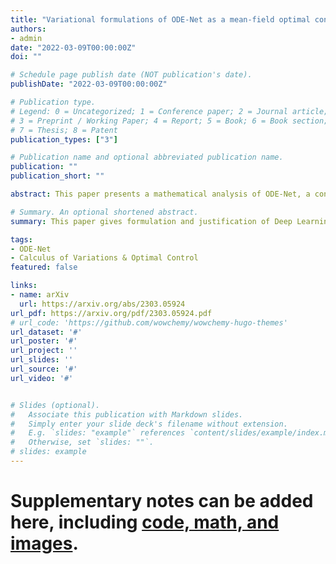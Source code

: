 ```yaml
---
title: "Variational formulations of ODE-Net as a mean-field optimal control problem and existence results"
authors:
- admin
date: "2022-03-09T00:00:00Z"
doi: ""

# Schedule page publish date (NOT publication's date).
publishDate: "2022-03-09T00:00:00Z"

# Publication type.
# Legend: 0 = Uncategorized; 1 = Conference paper; 2 = Journal article;
# 3 = Preprint / Working Paper; 4 = Report; 5 = Book; 6 = Book section;
# 7 = Thesis; 8 = Patent
publication_types: ["3"]

# Publication name and optional abbreviated publication name.
publication: ""
publication_short: ""

abstract: This paper presents a mathematical analysis of ODE-Net, a continuum model of deep neural networks (DNNs). In recent years, Machine Learning researchers have introduced ideas of replacing the deep structure of DNNs with ODEs as a continuum limit. These studies regard the "learning" of ODE-Net as the minimization of a "loss" constrained by a parametric ODE. Although the existence of a minimizer for this minimization problem needs to be assumed, only a few studies have investigated its existence analytically in detail. In the present paper, the existence of a minimizer is discussed based on a formulation of ODE-Net as a measure-theoretic mean-field optimal control problem. The existence result is proved when a neural network, which describes a vector field of ODE-Net, is linear with respect to learnable parameters. The proof employs the measure-theoretic formulation combined with the direct method of Calculus of Variations. Secondly, an idealized minimization problem is proposed to remove the above linearity assumption. Such a problem is inspired by a kinetic regularization associated with the Benamou--Brenier formula and universal approximation theorems for neural networks. The proofs of these existence results use variational methods, differential equations, and mean-field optimal control theory. They will stand for a new analytic way to investigate the learning process of deep neural networks.

# Summary. An optional shortened abstract.
summary: This paper gives formulation and justification of Deep Learning from the continuous view point.

tags:
- ODE-Net
- Calculus of Variations & Optimal Control
featured: false

links:
- name: arXiv
  url: https://arxiv.org/abs/2303.05924
url_pdf: https://arxiv.org/pdf/2303.05924.pdf
# url_code: 'https://github.com/wowchemy/wowchemy-hugo-themes'
url_dataset: '#'
url_poster: '#'
url_project: ''
url_slides: ''
url_source: '#'
url_video: '#'


# Slides (optional).
#   Associate this publication with Markdown slides.
#   Simply enter your slide deck's filename without extension.
#   E.g. `slides: "example"` references `content/slides/example/index.md`.
#   Otherwise, set `slides: ""`.
# slides: example
---
```


# Supplementary notes can be added here, including [code, math, and images](https://wowchemy.com/docs/writing-markdown-latex/).
